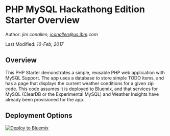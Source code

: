 # PHP MySQL Hackathong Edition Starter Overview

Author: _jim conallen, jconallen@us.ibm.com_

Last Modified: _10-Feb, 2017_

## Overview

This PHP Starter demonstrates a simple, reusable PHP web application with MySQL Support.  The app
uses a database to store simple TODO items, and has a page that displays the current weather
conditions for a given zip code.  This code assumes it is deployed to Bluemix, and that services for
MySQL (ClearDB or the Experimental MySQL) and Weather Insights have already been provisioned for 
the app.

## Deployment Options

[![Deploy to Bluemix](https://developer.ibm.com/devops-services/wp-content/uploads/sites/42/2016/05/create_toolchain_button.png)](https://console.ng.bluemix.net/devops/setup/deploy/?repository=https%3A%2F%2Fgithub.com%2Fjconallen%2FPHP-MySQL-Hackathon-Example)


